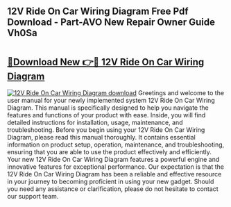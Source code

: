 ## 12V Ride On Car Wiring Diagram Free Pdf Download - Part-AVO New Repair Owner Guide Vh0Sa

# <h2><a href="http://dfohty.blite.top/?on=12V+Ride+On+Car+Wiring+Diagram">🔗Download New 👉🔴 12V Ride On Car Wiring Diagram</a></h2>

[![12V Ride On Car Wiring Diagram download](https://i.imgur.com/lujVjoI.png)](http://dfohty.blite.top/?on=12V+Ride+On+Car+Wiring+Diagram)
Greetings and welcome to the user manual for your newly implemented system 12V Ride On Car Wiring Diagram. This manual is specifically designed to help you navigate the features and functions of your product with ease. Inside, you will find detailed instructions for installation, usage, maintenance, and troubleshooting. Before you begin using your 12V Ride On Car Wiring Diagram, please read this manual thoroughly. It contains essential information on product setup, operation, maintenance, and troubleshooting, ensuring that you are able to use the product effectively and efficiently. Your new 12V Ride On Car Wiring Diagram features a powerful engine and innovative features for exceptional performance. Our expectation is that the 12V Ride On Car Wiring Diagram has been a reliable and effective resource in your journey to becoming proficient in using your new gadget. Should you need any assistance or clarification, please do not hesitate to contact our support team.
